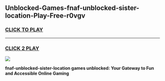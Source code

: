 
## Unblocked-Games-fnaf-unblocked-sister-location-Play-Free-r0vgv
<h3>
<a href="https://premium76.site?title=fnaf-unblocked-sister-location&ref=18A1">CLICK TO PLAY</a></h3>
<hr>

<h3>
<a href="https://premium76.site?title=fnaf-unblocked-sister-location&ref=18A1">CLICK 2 PLAY</a>
  
</h3>

<a href="https://premium76.site?title=fnaf-unblocked-sister-location&ref=18A1"><img src="https://clearcache.store/games.png"></a>


**fnaf-unblocked-sister-location games unblocked: Your Gateway to Fun and Accessible Online Gaming**
